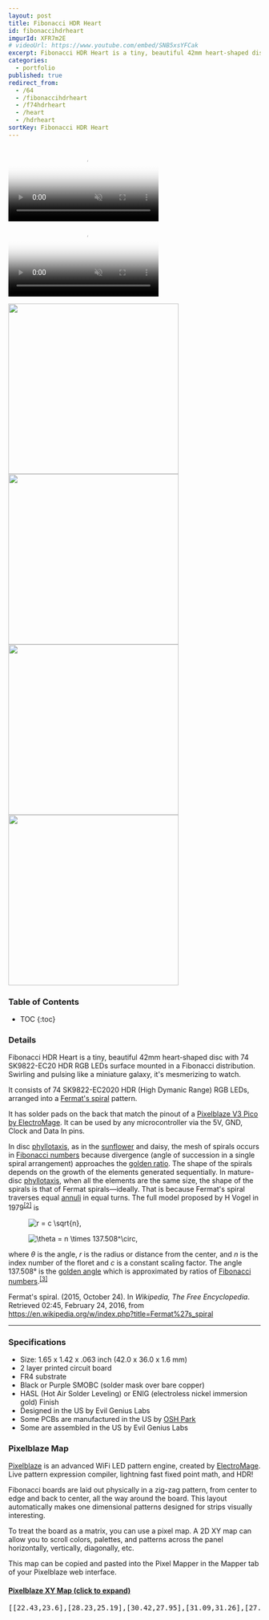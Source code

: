 ```yaml
---
layout: post
title: Fibonacci HDR Heart
id: fibonaccihdrheart
imgurId: XFR7m2E
# videoUrl: https://www.youtube.com/embed/SNB5xsYFCak
excerpt: Fibonacci HDR Heart is a tiny, beautiful 42mm heart-shaped disc with 74 SK9822-EC20 HDR RGB LEDs surface mounted in a Fibonacci distribution.  Swirling and pulsing like a miniature galaxy, it's mesmerizing to watch.
categories: 
  - portfolio
published: true
redirect_from:
  - /64
  - /fibonaccihdrheart
  - /f74hdrheart
  - /heart
  - /hdrheart
sortKey: Fibonacci HDR Heart
---
```


<video class="post" poster="//i.imgur.com/XFR7m2E.png" preload="auto" autoplay="autoplay" muted="muted" loop="loop">
   <source src="//i.imgur.com/XFR7m2E.mp4" type="video/mp4">
</video>

<video class="post" poster="//i.imgur.com/VIlJk3Y.png" preload="auto" autoplay="autoplay" muted="muted" loop="loop">
   <source src="//i.imgur.com/VIlJk3Y.mp4" type="video/mp4">
</video>

<a href="https://i.imgur.com/kD1Y1va.png" target="_blank"><img src="https://i.imgur.com/kD1Y1va.png" style="width:340px"  /></a>
<a href="https://i.imgur.com/fzahOBP.png" target="_blank"><img src="https://i.imgur.com/fzahOBP.png" style="width:340px"  /></a>
<a href="https://i.imgur.com/8zRjiJI.png" target="_blank"><img src="https://i.imgur.com/8zRjiJI.png" style="width:340px"  /></a>
<a href="https://i.imgur.com/7JHcAPj.png" target="_blank"><img src="https://i.imgur.com/7JHcAPj.png" style="width:340px"  /></a>

<h3>Table of Contents</h3>

- TOC
{:toc}

### Details

Fibonacci HDR Heart is a tiny, beautiful 42mm heart-shaped disc with 74 SK9822-EC20 HDR RGB LEDs surface mounted in a Fibonacci distribution.  Swirling and pulsing like a miniature galaxy, it's mesmerizing to watch.

It consists of 74 SK9822-EC2020 HDR (High Dymanic Range) RGB LEDs, arranged into a <a href="https://en.wikipedia.org/wiki/Fermat%27s_spiral">Fermat's spiral</a> pattern.

<!-- <a class="btn btn-success" href="https://www.tindie.com/products/23597">Buy on Tindie</a> -->

It has solder pads on the back that match the pinout of a [Pixelblaze V3 Pico by ElectroMage](https://shop.electromage.com/products/pixelblaze-v3-pico-tiny-wifi-led-controller). It can be used by any microcontroller via the 5V, GND, Clock and Data In pins.

<p>In disc <a href="https://en.wikipedia.org/wiki/Phyllotaxis" title="Phyllotaxis">phyllotaxis</a>, as in the <a href="https://en.wikipedia.org/wiki/Sunflower" title="Sunflower" class="mw-redirect">sunflower</a> and daisy, the mesh of spirals occurs in <a href="https://en.wikipedia.org/wiki/Fibonacci_number" title="Fibonacci number">Fibonacci numbers</a> because divergence (angle of succession in a single spiral arrangement) approaches the <a href="https://en.wikipedia.org/wiki/Golden_ratio" title="Golden ratio">golden ratio</a>. The shape of the spirals depends on the growth of the elements generated sequentially. In mature-disc <a href="https://en.wikipedia.org/wiki/Phyllotaxis" title="Phyllotaxis">phyllotaxis</a>, when all the elements are the same size, the shape of the spirals is that of Fermat spirals—ideally. That is because Fermat's spiral traverses equal <a href="https://en.wikipedia.org/wiki/Annulus_(mathematics)" title="Annulus (mathematics)">annuli</a> in equal turns. The full model proposed by H Vogel in 1979<sup id="cite_ref-2" class="reference"><a href="https://en.wikipedia.org/wiki/Fermat%27s_spiral#cite_note-2"><span>[</span>2<span>]</span></a></sup> is</p>
<dl>
<dd><img class="mwe-math-fallback-image-inline tex" alt="r = c \sqrt{n}," src="https://upload.wikimedia.org/math/7/8/1/7819d3be1d513629c44d336b5974553d.png" /></dd>
</dl>
<dl>
<dd><img class="mwe-math-fallback-image-inline tex" alt="\theta = n \times 137.508^\circ," src="https://upload.wikimedia.org/math/e/6/8/e6814eb420c2d2ea10a2fcba5e0cdc9d.png" /></dd>
</dl>
<p>where <i>θ</i> is the angle, <i>r</i> is the radius or distance from the center, and <i>n</i> is the index number of the floret and <i>c</i> is a constant scaling factor. The angle 137.508° is the <a href="https://en.wikipedia.org/wiki/Golden_angle" title="Golden angle">golden angle</a> which is approximated by ratios of <a href="https://en.wikipedia.org/wiki/Fibonacci_number" title="Fibonacci number">Fibonacci numbers</a>.<sup id="cite_ref-3" class="reference"><a href="https://en.wikipedia.org/wiki/Fermat%27s_spiral#cite_note-3"><span>[</span>3<span>]</span></a></sup></p>

<p>Fermat's spiral. (2015, October 24).  In <i>Wikipedia, The Free Encyclopedia</i>. Retrieved 02:45, February 24, 2016, from <a class="external free" href="https://en.wikipedia.org/w/index.php?title=Fermat%27s_spiral">https://en.wikipedia.org/w/index.php?title=Fermat%27s_spiral</a>
</p>

---

### Specifications

- Size: 1.65 x 1.42 x .063 inch (42.0 x 36.0 x 1.6 mm)
- 2 layer printed circuit board
- FR4 substrate
- Black or Purple SMOBC (solder mask over bare copper)
- HASL (Hot Air Solder Leveling) or ENIG (electroless nickel immersion gold) Finish
- Designed in the US by Evil Genius Labs
- Some PCBs are manufactured in the US by [OSH Park](https://oshpark.com)
- Some are assembled in the US by Evil Genius Labs

### Pixelblaze Map

[Pixelblaze](https://www.bhencke.com/pixelblaze) is an advanced WiFi LED pattern engine, created by [ElectroMage](https://electromage.com). Live pattern expression compiler, lightning fast fixed point math, and HDR!

Fibonacci boards are laid out physically in a zig-zag pattern, from center to edge and back to center, all the way around the board. This layout automatically makes one dimensional patterns designed for strips visually interesting.

To treat the board as a matrix, you can use a pixel map. A 2D XY map can allow you to scroll colors, palettes, and patterns across the panel horizontally, vertically, diagonally, etc.

This map can be copied and pasted into the Pixel Mapper in the Mapper tab of your Pixelblaze web interface.

<div class="panel-group" id="accordion" role="tablist" aria-multiselectable="true">

  <div class="panel panel-default">
    <div class="panel-heading" role="tab" id="headingOne">
      <h4 class="panel-title">
        <a role="button" data-toggle="collapse" data-parent="#accordion" href="#collapseOne" aria-expanded="false" aria-controls="collapseOne">
          Pixelblaze XY Map (click to expand)
        </a>
      </h4>
    </div>
    <div id="collapseOne" class="panel-collapse collapse" role="tabpanel" aria-labelledby="headingOne">
      <div class="panel-body">
        <pre>
[[22.43,23.6],[28.23,25.19],[30.42,27.95],[31.09,31.26],[27.12,33.11],[27.15,29.72],[24.99,26.14],[23.77,29.52],[21.28,26.78],[10.56,34.2],[7.12,32.62],[4.08,29.97],[1.72,26.39],[2.77,19.78],[3.84,23.77],[5.85,27.09],[8.58,29.49],[11.78,30.74],[15.16,30.61],[18.46,28.5],[14.84,27.17],[11.31,26.69],[8.55,24.75],[6.65,21.81],[5.75,18.2],[5.94,14.23],[20.7,2.61],[16.49,4.43],[13.08,7.10],[10.65,10.37],[9.33,13.95],[9.18,17.53],[10.24,20.76],[12.58,23.25],[16.79,24.35],[15.26,21.23],[13.16,18.14],[12.85,14.79],[13.91,11.49],[16.13,8.57],[19.31,6.29],[23.24,4.88],[29.13,7.57],[25.11,7.69],[21.54,8.87],[18.71,10.98],[16.92,13.85],[16.59,17.32],[19.18,21.93],[19.67,18.64],[20.59,14.71],[22.95,12.28],[26.13,11.01],[29.74,10.91],[33.46,11.97],[40.06,24.2],[38.33,20.36],[35.79,17.33],[32.68,15.31],[29.29,14.46],[25.96,14.95],[23.05,17.08],[23.3,20.61],[27.26,18.33],[30.69,18.51],[33.67,20.13],[36,22.83],[37.45,26.35],[37.89,30.38],[34.64,31.33],[34.28,27.69],[32.8,24.58],[30.26,22.35],[26.52,21.59]]
        </pre>
      </div>
    </div>
  </div>

</div>
